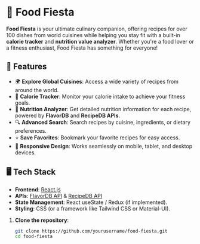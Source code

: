 # 🍴 Food Fiesta  

**Food Fiesta** is your ultimate culinary companion, offering recipes for over 100 dishes from world cuisines while helping you stay fit with a built-in **calorie tracker** and **nutrition value analyzer**. Whether you're a food lover or a fitness enthusiast, Food Fiesta has something for everyone!  

## 🚀 Features  

- 🌍 **Explore Global Cuisines**: Access a wide variety of recipes from around the world.  
- 🥗 **Calorie Tracker**: Monitor your calorie intake to achieve your fitness goals.  
- 🍎 **Nutrition Analyzer**: Get detailed nutrition information for each recipe, powered by **FlavorDB** and **RecipeDB APIs**.  
- 🔍 **Advanced Search**: Search recipes by cuisine, ingredients, or dietary preferences.  
- ⭐ **Save Favorites**: Bookmark your favorite recipes for easy access.  
- 📱 **Responsive Design**: Works seamlessly on mobile, tablet, and desktop devices.  

## 🖥️ Tech Stack  

- **Frontend**: [React.js](https://reactjs.org/)  
- **APIs**: [FlavorDB API](https://cosylab.iiitd.edu.in/flavordb/) & [RecipeDB API](https://spoonacular.com/food-api)  
- **State Management**: React useState / Redux (if implemented).  
- **Styling**: CSS (or a framework like Tailwind CSS or Material-UI).  

 

1. **Clone the repository**:  
   ```bash
   git clone https://github.com/yourusername/food-fiesta.git
   cd food-fiesta
